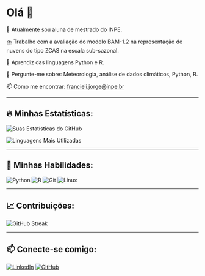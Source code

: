 # Olá 👋

🔭 Atualmente sou aluna de mestrado do INPE.

⛈️ Trabalho com a avaliação do modelo BAM-1.2 na representação de nuvens do tipo ZCAS na escala sub-sazonal.

🌱 Aprendiz das linguagens Python e R.

💬 Pergunte-me sobre: Meteorologia, análise de dados climáticos, Python, R.

📫 Como me encontrar: [francieli.jorge@inpe.br](mailto:francieli.jorge@inpe.br)

---

## 🔥 Minhas Estatísticas:

![Suas Estatísticas do GitHub](https://github-readme-stats.vercel.app/api?username=FrancieliJorge&show_icons=true&theme=tokyonight)

![Linguagens Mais Utilizadas](https://github-readme-stats.vercel.app/api/top-langs/?username=FrancieliJorge&layout=compact&theme=tokyonight)

---

## 🚀 Minhas Habilidades:

![Python](https://img.shields.io/badge/Python-3776AB?style=for-the-badge&logo=python&logoColor=white)
![R](https://img.shields.io/badge/R-276DC3?style=for-the-badge&logo=r&logoColor=white)
![Git](https://img.shields.io/badge/Git-F05032?style=for-the-badge&logo=git&logoColor=white)
![Linux](https://img.shields.io/badge/Linux-FCC624?style=for-the-badge&logo=linux&logoColor=black)

---

## 📈 Contribuições:

![GitHub Streak](https://github-readme-streak-stats.herokuapp.com/?user=FrancieliJorge&theme=tokyonight)

---

## 📫 Conecte-se comigo:

[![LinkedIn](https://img.shields.io/badge/LinkedIn-Francieli%20Jorge-blue)](https://www.linkedin.com/in/francielijorge/)
[![GitHub](https://img.shields.io/badge/GitHub-FrancieliJorge-black?style=for-the-badge&logo=github)](https://github.com/FrancieliJorge)


